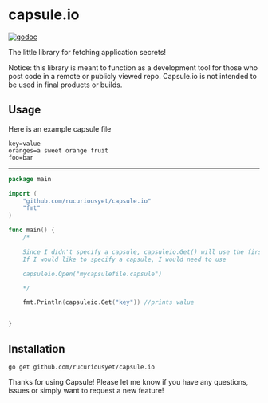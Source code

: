 # capsule.io

[![godoc](https://img.shields.io/badge/godoc-reference-blue.svg)](http://godoc.org/github.com/rucuriousyet/capsule.io)

The little library for fetching application secrets!

Notice: this library is meant to function as a development tool for those who post code in a remote or publicly viewed repo. Capsule.io is not intended to be used in final products or builds. 

## Usage

Here is an example capsule file
```
key=value
oranges=a sweet orange fruit
foo=bar

```

***

```Go
package main

import (
	"github.com/rucuriousyet/capsule.io"
	"fmt"
)

func main() {
	/* 

	Since I didn't specify a capsule, capsuleio.Get() will use the first .capsule file found in the local directory
	If I would like to specify a capsule, I would need to use

	capsuleio.Open("mycapsulefile.capsule")

	*/

	fmt.Println(capsuleio.Get("key")) //prints value


}

```

## Installation
```
go get github.com/rucuriousyet/capsule.io
```

Thanks for using Capsule! Please let me know if you have any questions, issues or simply want to request a new feature!
